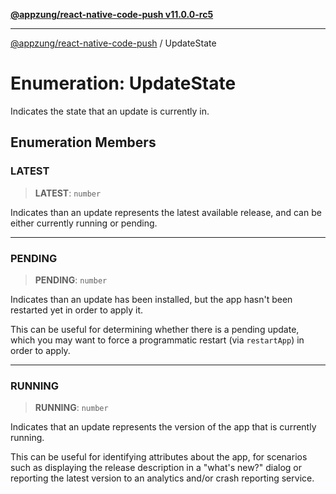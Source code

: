 [**@appzung/react-native-code-push v11.0.0-rc5**](../README.md)

---

[@appzung/react-native-code-push](../README.md) / UpdateState

# Enumeration: UpdateState

Indicates the state that an update is currently in.

## Enumeration Members

### LATEST

> **LATEST**: `number`

Indicates than an update represents the latest available release, and can be either currently running or pending.

---

### PENDING

> **PENDING**: `number`

Indicates than an update has been installed, but the app hasn't been restarted yet in order to apply it.

This can be useful for determining whether there is a pending update, which you may want to force a programmatic restart (via `restartApp`) in order to apply.

---

### RUNNING

> **RUNNING**: `number`

Indicates that an update represents the version of the app that is currently running.

This can be useful for identifying attributes about the app, for scenarios such as displaying the release description in a "what's new?" dialog or reporting the latest version to an analytics and/or crash reporting service.
